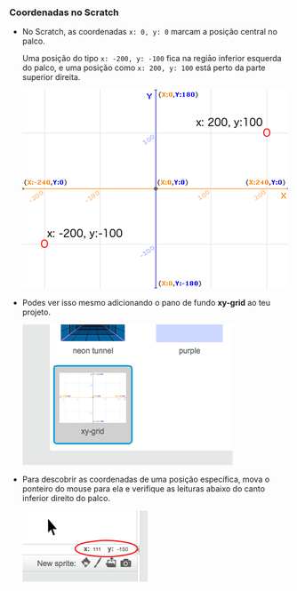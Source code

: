### Coordenadas no Scratch

+ No Scratch, as coordenadas `x: 0, y: 0` marcam a posição central no palco.
    
    Uma posição do tipo `x: -200, y: -100` fica na regiāo inferior esquerda do palco, e uma posição como `x: 200, y: 100` está perto da parte superior direita.
    
    ![Coordenadas do palco](images/coordinates-stage.png)

+ Podes ver isso mesmo adicionando o pano de fundo **xy-grid** ao teu projeto.
    
    ![Coordenadas do palco](images/coordinates-backdrop.png)

+ Para descobrir as coordenadas de uma posição específica, mova o ponteiro do mouse para ela e verifique as leituras abaixo do canto inferior direito do palco.
    
    ![Coordenar leituras](images/coordinates-xy-example.png)